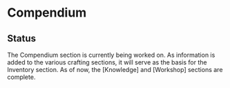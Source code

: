 # Compendium

## Status
The Compendium section is currently being worked on. As information is added to the various crafting sections, it will serve as the basis for the Inventory section. As of now, the [Knowledge] and [Workshop] sections are complete.